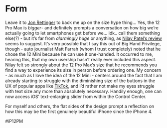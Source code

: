 # Form
Leave it to  [Jon Rettinger](https://youtu.be/eRxq9IyZ4Cc)  to back me up on the size hype thing... Yes, the 12 Pro Max is *bigger*- and definitely prompts a conversation on how big we’re actually going to let smartphones get before we... idk.. call them something else(?) - but it’s far from *alarmingly huge* or anything, as  [Nilay Patel’s review](https://www.theverge.com/21555901/iphone-12-pro-max-review)  seems to suggest. It’s very possible that I say this out of Big Hand Privilege, though - auto journalist Matt Farrah (whom I trust completely) noted that he chose the 12 Mini because he can use it one-handed. It occurred to me, hearing this, that my own usership hasn’t really ever included this aspect. Nilay felt so strongly about the 12 Pro Max’s size that he recommends you find a way to experience its size in person before ordering one. My concern - as much as I love the idea of the 12 Mini - centers around the fact that I am already starting to struggle with the diminishing size of the buttons in the UX of popular apps like [TikTok](https://vm.tiktok.com/ZMe17ocYh/), and I’d rather not make my eyes struggle with text size any more than absolutely necessary. Handily enough, one can now access iOS’ text-enlarging slider from within the Control Center. 

For myself and others, the flat sides of the design prompt a reflection on how this may be the first genuinely beautiful iPhone since the iPhone 4.

#iP12PM